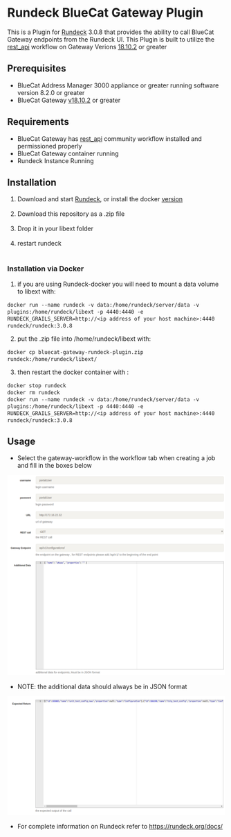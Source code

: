 # Rundeck BlueCat Gateway Plugin

This is a Plugin for [Rundeck](https://www.rundeck.com/open-source) 3.0.8 that provides the ability to call BlueCat Gateway endpoints from the Rundeck UI. This Plugin is built to utilize the [rest_api](https://github.com/bluecatlabs/gateway-workflows/tree/master/Community/rest_api) workflow on Gateway Verions [18.10.2](https://quay.io/repository/bluecat/gateway?tag=latest&tab=tags) or greater 

## Prerequisites
* BlueCat Address Manager 3000 appliance or greater running software version 8.2.0 or greater
* BlueCat Gateway [v18.10.2](https://quay.io/repository/bluecat/gateway?tag=latest&tab=tags) or greater

## Requirements
* BlueCat Gateway has [rest_api](https://github.com/bluecatlabs/gateway-workflows/tree/master/Community/rest_api) community workflow installed and permissioned properly
* BlueCat Gateway container running
* Rundeck Instance Running


## Installation
  1. Download and start [Rundeck](http://rundeck.org/downloads.html), or install the docker [version](https://hub.docker.com/r/rundeck/rundeck/) <br /> <br />
  2. Download this repository as a .zip file <br /> <br />
  3. Drop it in your libext folder <br /> <br />
  4. restart rundeck <br /> <br />

### Installation via Docker
  1. if you are using Rundeck-docker you will need to mount a data volume to libext with: <br />
  ```
  docker run --name rundeck -v data:/home/rundeck/server/data -v plugins:/home/rundeck/libext -p 4440:4440 -e RUNDECK_GRAILS_SERVER=http://<ip address of your host machine>:4440 rundeck/rundeck:3.0.8
  ```
  2. put the .zip file into /home/rundeck/libext with: <br />
  ```
  docker cp bluecat-gateway-rundeck-plugin.zip rundeck:/home/rundeck/libext/
  ```
  3. then restart the docker container with : <br />
  ```
  docker stop rundeck 
  docker rm rundeck 
  docker run --name rundeck -v data:/home/rundeck/server/data -v plugins:/home/rundeck/libext -p 4440:4440 -e RUNDECK_GRAILS_SERVER=http://<ip address of your host machine>:4440 rundeck/rundeck:3.0.8
  ```

## Usage

* Select the gateway-workflow in the workflow tab when creating a job and fill in the boxes below

![Alt Screenshot](resources/First_page.PNG)

* NOTE: the additional data should always be in JSON format

![Screenshot2](resources/expected_result.PNG)

* For complete information on Rundeck refer to https://rundeck.org/docs/




